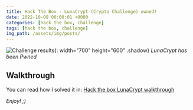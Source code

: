 ```yaml
---
title: Hack The Box - LunaCrypt (Crypto Challenge) owned!
date: 2022-10-08 00:00:01 +0000
categories: [hack the box, challenge]
tags: [hack the box, challenge]
img_path: /assets/img/posts/
---
```


![Challenge results](owned-lunacrypt.png){: width="700" height="600" .shadow}
_LunaCrypt has been Pwned_

## Walkthrough
You can read how I solved it in: [Hack the box LunaCrypt walkthrough](https://rubenhortas.github.io/posts/lunacrypt-walkthrough/)

_Enjoy! ;)_
